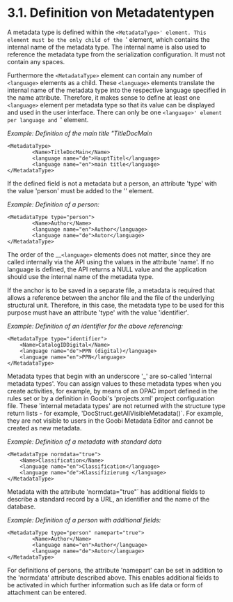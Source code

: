 # 3.1. Definition von Metadatentypen

A metadata type is defined within the `<MetadataType>' element. This element must be the only child of the `<Name>' element, which contains the internal name of the metadata type. The internal name is also used to reference the metadata type from the serialization configuration. It must not contain any spaces. 

Furthermore the `<MetadataType>` element can contain any number of `<language>` elements as a child. These `<language>` elements translate the internal name of the metadata type into the respective language specified in the name attribute. Therefore, it makes sense to define at least one `<language>` element per metadata type so that its value can be displayed and used in the user interface. There can only be one `<language>' element per language and `<MetadataType>' element.

_Example: Definition of the main title "TitleDocMain_

```markup
<MetadataType>
		<Name>TitleDocMain</Name>
		<language name="de">HauptTitel</language>
		<language name="en">main title</language>
</MetadataType>
```

If the defined field is not a metadata but a person, an attribute 'type' with the value 'person' must be added to the '<MetadataType>' element. 

_Example: Definition of a person:_

```markup
<MetadataType type="person">
		<Name>Author</Name>
		<language name="en">Author</language>
		<language name="de">Autor</language>
</MetadataType>
```

The order of the __`<language>` elements does not matter, since they are called internally via the API using the values in the attribute 'name'. If no language is defined, the API returns a NULL value and the application should use the internal name of the metadata type. 

If the anchor is to be saved in a separate file, a metadata is required that allows a reference between the anchor file and the file of the underlying structural unit. Therefore, in this case, the metadata type to be used for this purpose must have an attribute 'type' with the value 'identifier'. 

_Example: Definition of an identifier for the above referencing:_

```markup
<MetadataType type="identifier">
    <Name>CatalogIDDigital</Name>
    <language name="de">PPN (digital)</language>
    <language name="en">PPN</language>
</MetadataType>
```

Metadata types that begin with an underscore '_' are so-called 'internal metadata types'. You can assign values to these metadata types when you create activities, for example, by means of an OPAC import defined in the rules set or by a definition in Goobi's 'projects.xml' project configuration file. These 'internal metadata types' are not returned with the structure type return lists - for example, 'DocStruct.getAllVisibleMetadata()`. For example, they are not visible to users in the Goobi Metadata Editor and cannot be created as new metadata.

_Example: Definition of a metadata with standard data_

```markup
<MetadataType normdata="true">
    <Name>Classification</Name>
    <language name="en">Classification</language>
    <language name="de">Klassifizierung </language>
</MetadataType>
```

Metadata with the attribute 'normdata="true"` has additional fields to describe a standard record by a URL, an identifier and the name of the database.

_Example: Definition of a person with additional fields:_

```markup
<MetadataType type="person" namepart="true">
		<Name>Author</Name>
		<language name="en">Author</language>
		<language name="de">Autor</language>
</MetadataType>

```

For definitions of persons, the attribute 'namepart' can be set in addition to the 'normdata' attribute described above. This enables additional fields to be activated in which further information such as life data or form of attachment can be entered.

